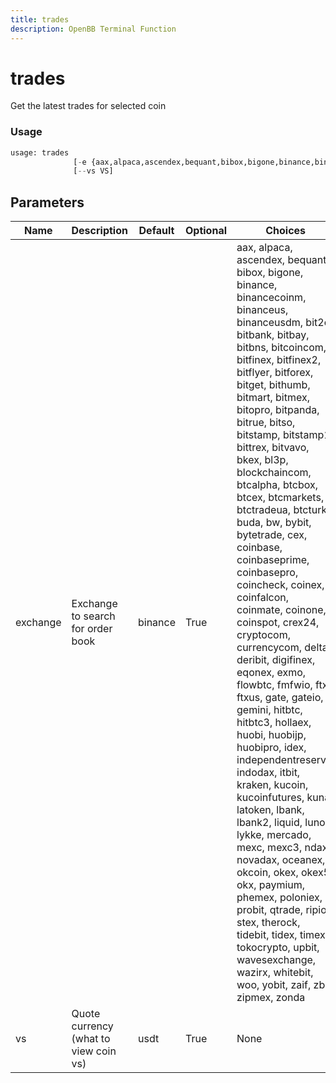 ```yaml
---
title: trades
description: OpenBB Terminal Function
---
```


# trades

Get the latest trades for selected coin

### Usage 
```python
usage: trades
              [-e {aax,alpaca,ascendex,bequant,bibox,bigone,binance,binancecoinm,binanceus,binanceusdm,bit2c,bitbank,bitbay,bitbns,bitcoincom,bitfinex,bitfinex2,bitflyer,bitforex,bitget,bithumb,bitmart,bitmex,bitopro,bitpanda,bitrue,bitso,bitstamp,bitstamp1,bittrex,bitvavo,bkex,bl3p,blockchaincom,btcalpha,btcbox,btcex,btcmarkets,btctradeua,btcturk,buda,bw,bybit,bytetrade,cex,coinbase,coinbaseprime,coinbasepro,coincheck,coinex,coinfalcon,coinmate,coinone,coinspot,crex24,cryptocom,currencycom,delta,deribit,digifinex,eqonex,exmo,flowbtc,fmfwio,ftx,ftxus,gate,gateio,gemini,hitbtc,hitbtc3,hollaex,huobi,huobijp,huobipro,idex,independentreserve,indodax,itbit,kraken,kucoin,kucoinfutures,kuna,latoken,lbank,lbank2,liquid,luno,lykke,mercado,mexc,mexc3,ndax,novadax,oceanex,okcoin,okex,okex5,okx,paymium,phemex,poloniex,probit,qtrade,ripio,stex,therock,tidebit,tidex,timex,tokocrypto,upbit,wavesexchange,wazirx,whitebit,woo,yobit,zaif,zb,zipmex,zonda}]
              [--vs VS]
```

## Parameters

| Name | Description | Default | Optional | Choices |
| ---- | ----------- | ------- | -------- | ------- |
| exchange | Exchange to search for order book | binance | True | aax, alpaca, ascendex, bequant, bibox, bigone, binance, binancecoinm, binanceus, binanceusdm, bit2c, bitbank, bitbay, bitbns, bitcoincom, bitfinex, bitfinex2, bitflyer, bitforex, bitget, bithumb, bitmart, bitmex, bitopro, bitpanda, bitrue, bitso, bitstamp, bitstamp1, bittrex, bitvavo, bkex, bl3p, blockchaincom, btcalpha, btcbox, btcex, btcmarkets, btctradeua, btcturk, buda, bw, bybit, bytetrade, cex, coinbase, coinbaseprime, coinbasepro, coincheck, coinex, coinfalcon, coinmate, coinone, coinspot, crex24, cryptocom, currencycom, delta, deribit, digifinex, eqonex, exmo, flowbtc, fmfwio, ftx, ftxus, gate, gateio, gemini, hitbtc, hitbtc3, hollaex, huobi, huobijp, huobipro, idex, independentreserve, indodax, itbit, kraken, kucoin, kucoinfutures, kuna, latoken, lbank, lbank2, liquid, luno, lykke, mercado, mexc, mexc3, ndax, novadax, oceanex, okcoin, okex, okex5, okx, paymium, phemex, poloniex, probit, qtrade, ripio, stex, therock, tidebit, tidex, timex, tokocrypto, upbit, wavesexchange, wazirx, whitebit, woo, yobit, zaif, zb, zipmex, zonda |
| vs | Quote currency (what to view coin vs) | usdt | True | None |


